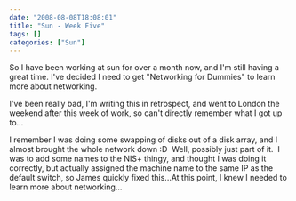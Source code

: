 ```yaml
---
date: "2008-08-08T18:08:01"
title: "Sun - Week Five"
tags: []
categories: ["Sun"]
---
```


So I have been working at sun for over a month now, and I'm still having a great time. I've decided I need to get "Networking for Dummies" to learn more about networking.

I've been really bad, I'm writing this in retrospect, and went to London the weekend after this week of work, so can't directly remember what I got up to...

I remember I was doing some swapping of disks out of a disk array, and I almost brought the whole network down :D  Well, possibly just part of it.  I was to add some names to the NIS+ thingy, and thought I was doing it correctly, but actually assigned the machine name to the same IP as the default switch, so James quickly fixed this...At this point, I knew I needed to learn more about networking...
